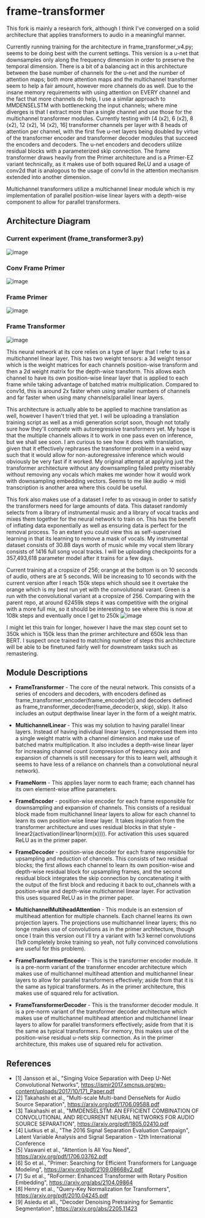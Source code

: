 # frame-transformer

This fork is mainly a research fork, although I think I've converged on a solid architecture that applies transformers to audio in a meaningful manner.

Currently running training for the architecture in frame_transformer_v4.py; seems to be doing best with the current settings. This version is a u-net that downsamples only along the frequency dimension in order to preserve the temporal dimension. There is a bit of a balancing act in this architecture between the base number of channels for the u-net and the number of attention maps; both more attention maps and the multichannel transformer seem to help a fair amount, however more channels do as well. Due to the insane memory requirements with using attention on EVERY channel and the fact that more channels do help, I use a similar approach to MMDENSELSTM with bottlenecking the input channels; where mine diverges is that I extract more than a single channel and use those for the multichannel transformer modules. Currently testing with [4 (x2), 6 (x2), 8 (x2), 12 (x2), 14 (x2), 16] transformer channels per layer with 8 heads of attention per channel, with the first five u-net layers being doubled by virtue of the transformer encoder and transformer decoder modules that succeed the encoders and decoders. The u-net encoders and decoders utilize residual blocks with a parameterized skip connection. The frame transformer draws heavily from the Primer architecture and is a Primer-EZ variant technically, as it makes use of both squared ReLU and a usage of conv2d that is analogous to the usage of conv1d in the attention mechanism extended into another dimension.

Multichannel transformers utilize a multichannel linear module which is my implementation of parallel position-wise linear layers with a depth-wise component to allow for parallel transformers.

## Architecture Diagram ##
### Current experiment (frame_transformer3.py)
![image](https://user-images.githubusercontent.com/30326384/194731789-625281ff-6563-4732-a0f1-66c888b27f3f.png)

### Conv Frame Primer ###
![image](https://user-images.githubusercontent.com/30326384/189788070-fcf4184e-1835-44ab-9e08-0d553731f3c5.png)

### Frame Primer ###  
![image](https://user-images.githubusercontent.com/30326384/189513744-43eeeb70-ecf5-42ef-8f62-d482fc7ae8e7.png)

### Frame Transformer ###
![image](https://user-images.githubusercontent.com/30326384/188557676-af84b966-007a-430c-a10a-1d26ebfda242.png)

This neural network at its core relies on a type of layer that I refer to as a multichannel linear layer. This has two weight tensors: a 3d weight tensor which is the weight matrices for each channels position-wise transform and then a 2d weight matrix for the depth-wise transform. This allows each channel to have its own position-wise linear layer that is applied to each frame while taking advantage of batched matrix multiplication. Compared to conv1d, this is around 2x faster when using smaller numbers of channels and far faster when using many channels/parallel linear layers.

This architecture is actually able to be applied to machine translation as well, however I haven't tried that yet. I will be uploading a translation training script as well as a midi generation script soon, though not totally sure how they'll compete with autoregressive transformers yet. My hope is that the multiple channels allows it to work in one pass even on inference, but we shall see soon. I am curious to see how it does with translation, given that it effectively rephrases the transformer problem in a weird way such that it would allow for non-autoregressive inference which would obviously be very fast if it worked. My original attempt at applying just the transformer architecture without any downsampling failed pretty miserably without removing any vocals which makes me wonder how it would work with downsampling embedding vectors. Seems to me like audio -> midi transcription is another area where this could be useful.

This fork also makes use of a dataset I refer to as voxaug in order to satisfy the transformers need for large amounts of data. This dataset randomly selects from a library of instrumental music and a library of vocal tracks and mixes them together for the neural network to train on. This has the benefit of inflating data exponentially as well as ensuring data is perfect for the removal process. To an extent you could view this as self-supervised learning in that its learning to remove a mask of vocals. My instrumental dataset consists of 30.88 days worth of music while my vocal stem library consists of 1416 full song vocal tracks. I will be uploading checkpoints for a 357,493,618 parameter model after it trains for a few days.

Current training at a cropsize of 256; orange at the bottom is on 10 seconds of audio, others are at 5 seconds. Will be increasing to 10 seconds with the current version after I reach 150k steps which should see it overtake the orange which is my best run yet with the convolutional varant. Green is a run with the convolutional variant at a cropsize of 256. Comparing with the parent repo, at around 62459k steps it was competitive with the original with a more full mix, so it should be interesting to see where this is now at 108k steps and eventually once I get to 250k ![image](https://user-images.githubusercontent.com/30326384/188479869-a7608716-4038-4afe-8c90-9c983a6e9ee4.png)

I might let this train for longer, however I have the max step count set to 350k which is 150k less than the primer architecture and 650k less than BERT. I suspect once trained to matching number of steps this architecture will be able to be finetuned fairly well for downstream tasks such as remastering.


## Module Descriptions ##

* **FrameTransformer** - The core of the neural network. This consists of a series of encoders and decoders, with encoders defined as frame_transformer_encoder(frame_encoder(x)) and decoders defined as frame_transformer_decoder(frame_decoder(x, skip), skip). It also includes an output depthwise linear layer in the form of a weight matrix.

* **MultichannelLinear** - This was my solution to having parallel linear layers. Instead of having individual linear layers, I compressed them into a single weight matrix with a channel dimension and make use of batched matrix multiplication. It also includes a depth-wise linear layer for increasing channel count (compression of frequency axis and expansion of channels is still necessary for this to learn well, although it seems to have less of a reliance on channels than a convolutional neural network).

* **FrameNorm** - This applies layer norm to each frame; each channel has its own element-wise affine parameters.

* **FrameEncoder** - position-wise encoder for each frame responsible for downsampling and expansion of channels. This consists of a residual block made from multichannel linear layers to allow for each channel to learn its own position-wise linear layer. It takes inspiration from the transformer architecture and uses residual blocks in that style - linear2(activation(linear1(norm(x)))). For activation this uses squared ReLU as in the primer paper.

* **FrameDecoder** - position-wise decoder for each frame responsible for upsampling and reduction of channels. This consists of two residual blocks; the first allows each channel to learn its own position-wise and depth-wise residual block for upsampling frames, and the second residual block integrates the skip connection by concatenating it with the output of the first block and reducing it back to out_channels with a position-wise and depth-wise multichannel linear layer. For activation this uses squared ReLU as in the primer paper.

* **MultichannelMultiheadAttention** - This module is an extension of multihead attention for multiple channels. Each channel learns its own projection layers. The projections use multichannel linear layers; this no longe rmakes use of convolutions as in the primer architecture, though once I train this version out I'll try a variant with 1x3 kernel convolutions (1x9 completely broke training so yeah, not fully convinced convolutions are useful for this problem).

* **FrameTransformerEncoder** - This is the transformer encoder module. It is a pre-norm variant of the transformer encoder architecture which makes use of multichannel multihead attention and multichannel linear layers to allow for parallel transformers effectively; aside from that it is the same as typical transformers. As in the primer architecture, this makes use of squared relu for activation.

* **FrameTransformerDecoder** - This is the transformer decoder module. It is a pre-norm variant of the transformer decoder architecture which makes use of multichannel multihead attention and multichannel linear layers to allow for parallel transformers effectively; aside from that it is the same as typical transformers. For memory, this makes use of the position-wise residual u-nets skip connection. As in the primer architecture, this makes use of squared relu for activation.

## References
- [1] Jansson et al., "Singing Voice Separation with Deep U-Net Convolutional Networks", https://ismir2017.smcnus.org/wp-content/uploads/2017/10/171_Paper.pdf
- [2] Takahashi et al., "Multi-scale Multi-band DenseNets for Audio Source Separation", https://arxiv.org/pdf/1706.09588.pdf
- [3] Takahashi et al., "MMDENSELSTM: AN EFFICIENT COMBINATION OF CONVOLUTIONAL AND RECURRENT NEURAL NETWORKS FOR AUDIO SOURCE SEPARATION", https://arxiv.org/pdf/1805.02410.pdf
- [4] Liutkus et al., "The 2016 Signal Separation Evaluation Campaign", Latent Variable Analysis and Signal Separation - 12th International Conference
- [5] Vaswani et al., "Attention Is All You Need", https://arxiv.org/pdf/1706.03762.pdf
- [6] So et al., "Primer: Searching for Efficient Transformers for Language Modeling", https://arxiv.org/pdf/2109.08668v2.pdf
- [7] Su et al., "RoFormer: Enhanced Transformer with Rotary Position Embedding", https://arxiv.org/abs/2104.09864
- [8] Henry et al., "Query-Key Normalization for Transformers", https://arxiv.org/pdf/2010.04245.pdf
- [9] Asiedu et all., "Decoder Denoising Pretraining for Semantic Segmentation", https://arxiv.org/abs/2205.11423
